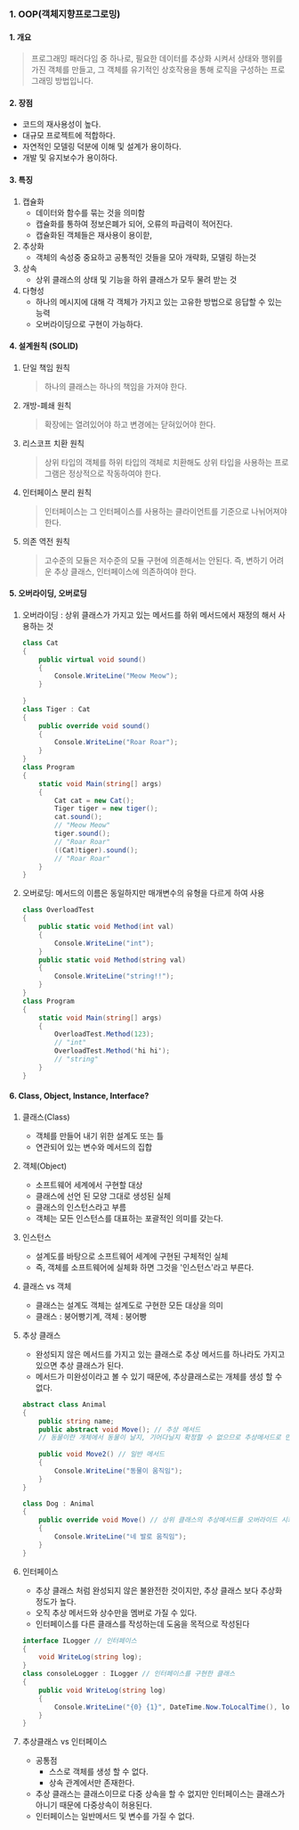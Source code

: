 ### 1. OOP(객체지향프로그로밍)

#### 1. 개요

> 프로그래밍 패러다임 중 하나로, 필요한 데이터를 추상화 시켜서 상태와 행위를 가진 객체를 만들고, 그 객체를 유기적인 상호작용을 통해 로직을 구성하는 프로그래밍 방법입니다.


#### 2. 장점

- 코드의 재사용성이 높다.
- 대규모 프로젝트에 적합하다.
- 자연적인 모델링 덕분에 이해 및 설계가 용이하다.
- 개발 및 유지보수가 용이하다.


#### 3. 특징

1. 캡슐화
   - 데이터와 함수를 묶는 것을 의미함
   - 캡슐화를 통하여 정보은폐가 되어, 오류의 파급력이 적어진다.
   - 캡슐화된 객체들은 재사용이 용이핟,
2. 추상화
   - 객체의 속성중 중요하고 공통적인 것들을 모아 개략화, 모델링 하는것
3. 상속
   - 상위 클래스의 상태 및 기능을 하위 클래스가 모두 물려 받는 것
4. 다형성
   - 하나의 메시지에 대해 각 객체가 가지고 있는 고유한 방법으로 응답할 수 있는 능력
   - 오버라이딩으로 구현이 가능하다.


#### 4. 설계원칙 (SOLID)

1. 단일 책임 원칙

   > 하나의 클래스는 하나의 책임을 가져야 한다.

2. 개방-폐쇄 원칙

   > 확장에는 열려있어야 하고 변경에는 닫혀있어야 한다.

3. 리스코프 치환 원칙

   > 상위 타입의 객체를 하위 타입의 객체로 치환해도 상위 타입을 사용하는 프로그램은 정상적으로 작동하여야 한다.

4. 인터페이스 분리 원칙

   > 인터페이스는 그 인터페이스를 사용하는 클라이언트를 기준으로 나뉘어져야한다.

5. 의존 역전 원칙

   > 고수준의 모듈은 저수준의 모듈 구현에 의존해서는 안된다. 즉, 변하기 어려운 추상 클래스, 인터페이스에 의존하여야 한다.


#### 5. 오버라이딩, 오버로딩

1. 오버라이딩 : 상위 클래스가 가지고 있는 메서드를 하위 메서드에서 재정의 해서 사용하는 것

   ```c#
   class Cat
   {
       public virtual void sound()
       {
           Console.WriteLine("Meow Meow");
       }
       
   }
   class Tiger : Cat
   {
       public override void sound()
       {
           Console.WriteLine("Roar Roar");
       }
   }
   class Program
   {
       static void Main(string[] args)
       {
           Cat cat = new Cat();
           Tiger tiger = new tiger();
           cat.sound();
           // "Meow Meow"
           tiger.sound();
           // "Roar Roar"
           ((Cat)tiger).sound();
           // "Roar Roar"
       }
   }
   ```


2. 오버로딩: 메서드의 이름은 동일하지만 매개변수의 유형을 다르게 하여 사용

   ```c#
   class OverloadTest
   {
       public static void Method(int val)
       {
           Console.WriteLine("int");
       }
       public static void Method(string val)
       {
           Console.WriteLine("string!!");
       }
   }
   class Program
   {
       static void Main(string[] args)
       {
           OverloadTest.Method(123);
           // "int"
           OverloadTest.Method('hi hi');
           // "string"
       }
   }
   ```


#### 6. Class, Object, Instance, Interface?

1. 클래스(Class)
   - 객체를 만들어 내기 위한 설계도 또는 틀
   - 연관되어 있는 변수와 메서드의 집합
2. 객체(Object)
   - 소프트웨어 세계에서 구현할 대상
   - 클래스에 선언 된 모양 그대로 생성된 실체
   - 클래스의 인스턴스라고 부름
   - 객체는 모든 인스턴스를 대표하는 포괄적인 의미를 갖는다.

3. 인스턴스

   - 설계도를 바탕으로 소프트웨어 세계에 구현된 구체적인 실체
   - 즉, 객체를 소프트웨어에 실체화 하면 그것을 '인스턴스'라고 부른다.

4. 클래스 vs 객체

   - 클래스는 설계도 객체는 설계도로 구현한 모든 대상을 의미
   - 클래스 : 붕어빵기계, 객체 : 붕어빵

5. 추상 클래스

   - 완성되지 않은 메서드를 가지고 있는 클래스로 추상 메서드를 하나라도 가지고 있으면 추상 클래스가 된다.
   - 메서드가 미완성이라고 볼 수 있기 때문에, 추상클래스로는 개체를 생성 할 수 없다.

   ``` c#
   abstract class Animal
   {
       public string name;
       public abstract void Move(); // 추상 메서드
       // 동물이란 개체에서 동물이 날지, 기어다닐지 확정할 수 없으므로 추상메서드로 만듬
       
       public void Move2() // 일반 메서드
       {
           Console.WriteLine("동물이 움직임");
       }
   }
   
   class Dog : Animal
   {
       public override void Move() // 상위 클래스의 추상메서드를 오버라이드 시켜 사용
       {
           Console.WriteLine("네 발로 움직임");
       }
   }
   
   ```

5. 인터페이스

   - 추상 클래스 처럼 완성되지 않은 불완전한 것이지만, 추상 클래스 보다 추상화 정도가 높다.
   - 오직 추상 메서드와 상수만을 멤버로 가질 수 있다.
   - 인터페이스를 다른 클래스를 작성하는데 도움을 목적으로 작성된다

   ```c#
   interface ILogger // 인터페이스
   {
       void WriteLog(string log);
   }
   class consoleLogger : ILogger // 인터페이스를 구현한 클래스
   {
       public void WriteLog(string log)
       {
           Console.WriteLine("{0} {1}", DateTime.Now.ToLocalTime(), log)
       }
   }
   ```

6. 추상클래스 vs 인터페이스

   - 공통점
     - 스스로 객체를 생성 할 수 없다.
     - 상속 관계에서만 존재한다.
   - 추상 클래스는 클래스이므로 다중 상속을 할 수 없지만 인터페이스는 클래스가 아니기 때문에 다중상속이 허용된다.
   - 인터페이스는 일반메서드 및 변수를 가질 수 없다.
